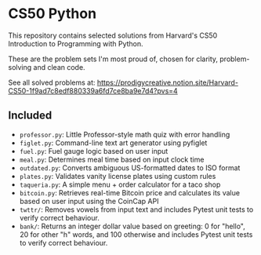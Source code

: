 # CS50 Python

This repository contains selected solutions from Harvard's CS50 Introduction to Programming with Python.

These are the problem sets I'm most proud of, chosen for clarity, problem-solving and clean code.

See all solved problems at:
https://prodigycreative.notion.site/Harvard-CS50-1f9ad7c8edf880339a6fd7ce8ba9e7d4?pvs=4

## Included
- `professor.py`: Little Professor-style math quiz with error handling
- `figlet.py`: Command-line text art generator using pyfiglet
- `fuel.py`: Fuel gauge logic based on user input
- `meal.py`: Determines meal time based on input clock time
- `outdated.py`: Converts ambiguous US-formatted dates to ISO format
- `plates.py`: Validates vanity license plates using custom rules
- `taqueria.py`: A simple menu + order calculator for a taco shop
- `bitcoin.py`: Retrieves real-time Bitcoin price and calculates its value based on user input using the CoinCap API
- `twttr/`: Removes vowels from input text and includes Pytest unit tests to verify correct behaviour.
- `bank/`: Returns an integer dollar value based on greeting: 0 for "hello", 20 for other "h" words, and 100 otherwise and includes Pytest unit tests to verify correct behaviour.

